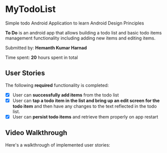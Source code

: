 # MyTodoList
Simple todo Android Application to learn Android Design Principles 

**To Do** is an android app that allows building a todo list and basic todo items management functionality including adding new items and editing items.

Submitted by: **Hemanth Kumar Harnad**

Time spent: **20** hours spent in total

## User Stories

The following **required** functionality is completed:

* [x] User can **successfully add items** from the todo list
* [x] User can **tap a todo item in the list and bring up an edit screen for the todo item** and then have any changes to the text reflected in the todo list.
* [x] User can **persist todo items** and retrieve them properly on app restart

## Video Walkthrough 

Here's a walkthrough of implemented user stories:


